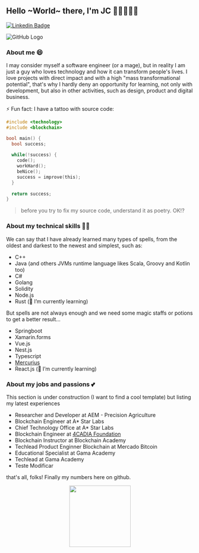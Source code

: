 ## Hello ~World~ there, I'm JC 👋🏻👨🏻‍💻
[![Linkedin Badge](https://img.shields.io/badge/-LinkedIn-blue?style=flat-square&logo=Linkedin&logoColor=white&link=https://www.linkedin.com/in/jcbombardelli/)](https://www.linkedin.com/in/jcbombardelli/)

![GitHub Logo](/banner.jpg)

### About me 😄
I may consider myself a software engineer (or a mage), but in reality I am just a guy who loves technology and how it can transform people's lives. I love projects with direct impact and with a high "mass transformational potential", that's why I hardly deny an opportunity for learning, not only with development, but also in other activities, such as design, product and digital business.

⚡ Fun fact: I have a tattoo with source code:
```c
#include <technology>
#include <blockchain>

bool main() {
  bool success;
  
  while(!success) {
    code();
    workHard();
    beNice();
    success = improve(this);
  }
  
  return success;
}
```
> before you try to fix my source code, understand it as poetry. OK!?


### About my technical skills 🧙🏻
We can say that I have already learned many types of spells, from the oldest and darkest to the newest and simplest, such as:
- C++
- Java (and others JVMs runtime language likes Scala, Groovy and Kotlin too)
- C#
- Golang
- Solidity
- Node.js
- Rust (🌱 I’m currently learning)

But spells are not always enough and we need some magic staffs or potions to get a better result...
- Springboot
- Xamarin.forms
- Vue.js
- Nest.js
- Typescript
- [Mercurius](https://github.com/novatrixtech/mercurius)
- React.js (🌱 I’m currently learning)

### About my jobs and passions 💕
This section is under construction (I want to find a cool template) but listing my latest experiences
- Researcher and Developer at AEM - Precision Agriculture
- Blockchain Engineer at A* Star Labs
- Chief Technology Office at A* Star Labs
- Blockchain Engineer at [4CADIA Foundation](https://github.com/4cadia-foundation)
- Blockchain Instructor at Blockchain Academy
- Techlead Product Enginner Blockchain  at Mercado Bitcoin
- Educational Specialist at Gama Academy
- Techlead at Gama Academy
- Teste Modificar


that's all, folks! Finally my numbers here on github.

<p align="center">
  <a href="https://github.com/jcbombardelli/github-readme-stats">
    <img
      align="center"
      height="165"
      src="https://github-readme-stats.vercel.app/api?username=jcbombardelli&count_private=true&show_icons=true&custom_title=Github%20Status&hide=issues&theme=radical"
    />
  </a>
</p>


